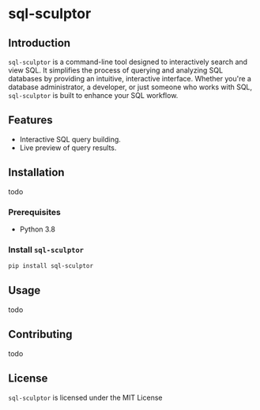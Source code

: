 # sql-sculptor

## Introduction
`sql-sculptor` is a command-line tool designed to interactively search and view SQL. It simplifies the process of querying and analyzing SQL databases by providing an intuitive, interactive interface. Whether you're a database administrator, a developer, or just someone who works with SQL, `sql-sculptor` is built to enhance your SQL workflow.

## Features
- Interactive SQL query building.
- Live preview of query results.

## Installation
todo

### Prerequisites
- Python 3.8

### Install `sql-sculptor`
```bash
pip install sql-sculptor
```

## Usage
todo

## Contributing
todo

## License
`sql-sculptor` is licensed under the MIT License

